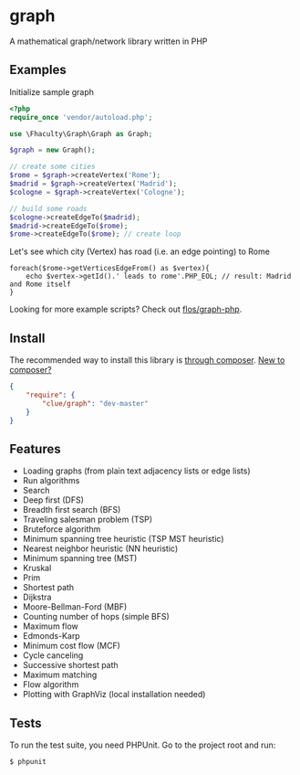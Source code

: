 # graph

A mathematical graph/network library written in PHP

## Examples

Initialize sample graph
````php
<?php
require_once 'vendor/autoload.php';

use \Fhaculty\Graph\Graph as Graph;

$graph = new Graph();

// create some cities
$rome = $graph->createVertex('Rome');
$madrid = $graph->createVertex('Madrid');
$cologne = $graph->createVertex('Cologne');

// build some roads
$cologne->createEdgeTo($madrid);
$madrid->createEdgeTo($rome);
$rome->createEdgeTo($rome); // create loop
````

Let's see which city (Vertex) has road (i.e. an edge pointing) to Rome
````
foreach($rome->getVerticesEdgeFrom() as $vertex){
    echo $vertex->getId().' leads to rome'.PHP_EOL; // result: Madrid and Rome itself
}
````

Looking for more example scripts? Check out [flos/graph-php](https://github.com/flos/graph-php).

## Install

The recommended way to install this library is [through composer](http://getcomposer.org). [New to composer?](http://getcomposer.org/doc/00-intro.md)

```JSON
{
    "require": {
        "clue/graph": "dev-master"
    }
}
```

## Features

* Loading graphs (from plain text adjacency lists or edge lists)
* Run algorithms
 * Search
  * Deep first (DFS)
  * Breadth first search (BFS)
 * Traveling salesman problem (TSP)
  * Bruteforce algorithm
  * Minimum spanning tree heuristic (TSP MST heuristic)
  * Nearest neighbor heuristic (NN heuristic)
 * Minimum spanning tree (MST)
  * Kruskal
  * Prim
 * Shortest path
  * Dijkstra
  * Moore-Bellman-Ford (MBF)
  * Counting number of hops (simple BFS)
 * Maximum flow
  * Edmonds-Karp
 * Minimum cost flow (MCF)
  * Cycle canceling
  * Successive shortest path
 * Maximum matching
  * Flow algorithm
* Plotting with GraphViz (local installation needed)

## Tests

To run the test suite, you need PHPUnit. Go to the project root and run:
````
$ phpunit
````
